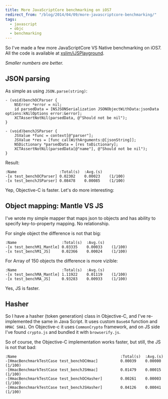 ```yaml
---
title: More JavaScriptCore benchmarking on iOS7
redirect_from: "/blog/2014/04/09/more-javascriptcore-benchmarking/"
tags:
  - javascript
  - objc
  - benchmarking
---
```


So I've made a few more JavaScriptCore VS Native benchmarking on iOS7. All the code is available at [xslim/iJSPlayground](http://github.com/xslim/iJSPlayground).

_Smaller numbers are better._

## JSON parsing
As simple as using `JSON.parse(string)`:

``` obj-c
- (void)benchOCParser {
    NSError *error = nil;
    id parsedData = [NSJSONSerialization JSONObjectWithData:jsonData options:kNilOptions error:&error];
    XCTAssertNotNil(parsedData, @"Should not be nil");
}

- (void)benchJSParser {
    JSValue *func = context[@"parser"];
    JSValue *res = [func callWithArguments:@[jsonString]];
    NSDictionary *parsedData = [res toDictionary];
    XCTAssertNotNil(parsedData[@"name"], @"Should not be nil");
}
```

Result:

```
:Name                   :Total(s)  :Avg.(s)  
-[x test_benchOCParser] 0.02302    0.00023    (1/100)
-[x test_benchJSParser] 0.08478    0.00085    (1/100)
```

Yep, Objective-C is faster. Let's do more interesting:

## Object mapping: Mantle VS JS
I've wrote my simple mapper that maps json to objects and has ability to specify key-to-property mapping. No relationship.



For single object the difference is not that big:

```
:Name                    :Total(s)  :Avg.(s)
-[x test_benchM1_Mantle] 0.03335    0.00033    (1/100)
-[x test_benchM1_JS]     0.02366    0.00024    (1/100)
```

For Array of 150 objects the difference is more vizible:

```
:Name                    :Total(s)  :Avg.(s)
-[x test_benchMA_Mantle] 1.11922    0.01119    (1/100)
-[x test_benchMA_JS]     0.93283    0.00933    (1/100)
```
Yes, JS is faster.

## Hasher

So I have a hasher (token generation) class in Objective-C, and I've re-implemented the same in Java Script. It uses custom `Base64` function and `HMAC SHA1`. On Objective-c it uses `CommonCrypto` framework, and on JS side I've found `crypto.js` and bundled it with `browserify.js`.

So of course, the Objective-C implementation works faster, but still, the JS is not that bad:

```
:Name                                              :Total(s)  :Avg.(s)  
-[HmacBenchmarkTestCase test_benchOCHmac]          0.00039    0.00000    (1/100)
-[HmacBenchmarkTestCase test_benchJSHmac]          0.01479    0.00015    (1/100)
-[HmacBenchmarkTestCase test_benchOCHasher]        0.00261    0.00003    (1/100)
-[HmacBenchmarkTestCase test_benchJSHasher]        0.04126    0.00041    (1/100)
```

